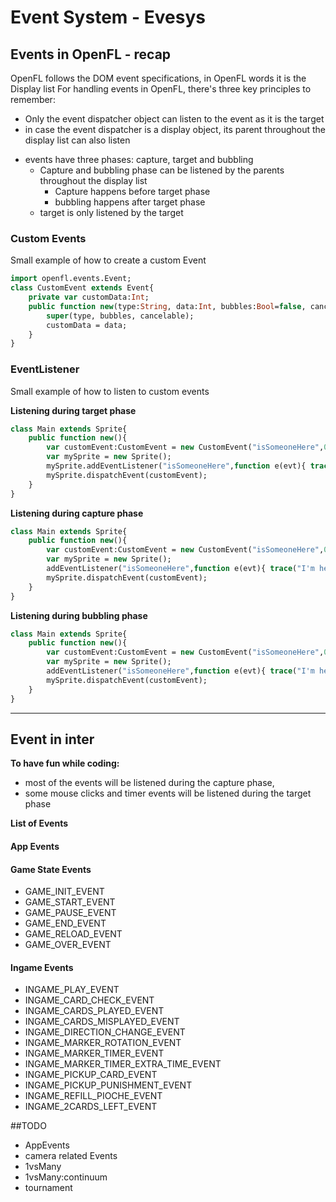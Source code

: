 # Event System - Evesys

## Events in OpenFL - recap
OpenFL follows the DOM event specifications, in OpenFL words it is the Display list
For handling events in OpenFL, there's three key principles to remember:

* Only the event dispatcher object can listen to the event as it is the target
* in case the event dispatcher is a display object, its parent throughout the display list can also listen
+ events have three phases: capture, target and bubbling
    + Capture and bubbling phase can be listened by the parents throughout the display list
        + Capture happens before target phase
        + bubbling happens after target phase
    + target is only listened by the target
        
### Custom Events
Small example of how to create a custom Event

```haxe
import openfl.events.Event;
class CustomEvent extends Event{
    private var customData:Int;
    public function new(type:String, data:Int, bubbles:Bool=false, cancelable:Bool=false){
        super(type, bubbles, cancelable);
        customData = data;
    }
}
```
### EventListener
Small example of how to listen to custom events

**Listening during target phase**
```haxe
class Main extends Sprite{
    public function new(){
        var customEvent:CustomEvent = new CustomEvent("isSomeoneHere",0);
        var mySprite = new Sprite();
        mySprite.addEventListener("isSomeoneHere",function e(evt){ trace("I'm here");});
        mySprite.dispatchEvent(customEvent);
    }
}
```

**Listening during capture phase**
```haxe
class Main extends Sprite{
    public function new(){
        var customEvent:CustomEvent = new CustomEvent("isSomeoneHere",0);
        var mySprite = new Sprite();
        addEventListener("isSomeoneHere",function e(evt){ trace("I'm here");},true);
        mySprite.dispatchEvent(customEvent);
    }
}
```

**Listening during bubbling phase**
```haxe
class Main extends Sprite{
    public function new(){
        var customEvent:CustomEvent = new CustomEvent("isSomeoneHere",0, true);
        var mySprite = new Sprite();
        addEventListener("isSomeoneHere",function e(evt){ trace("I'm here");});
        mySprite.dispatchEvent(customEvent);
    }
}
```
_ _ _
## Event in inter

**To have fun while coding:**

+ most of the events will be listened during the capture phase,
+ some mouse clicks and timer events will be listened during the target phase

**List of Events**

#### App Events

#### Game State Events
+ GAME_INIT_EVENT
+ GAME_START_EVENT
+ GAME_PAUSE_EVENT
+ GAME_END_EVENT
+ GAME_RELOAD_EVENT
+ GAME_OVER_EVENT
	
#### Ingame Events
+ INGAME_PLAY_EVENT
+ INGAME_CARD_CHECK_EVENT
+ INGAME_CARDS_PLAYED_EVENT
+ INGAME_CARDS_MISPLAYED_EVENT
+ INGAME_DIRECTION_CHANGE_EVENT
+ INGAME_MARKER_ROTATION_EVENT
+ INGAME_MARKER_TIMER_EVENT
+ INGAME_MARKER_TIMER_EXTRA_TIME_EVENT
+ INGAME_PICKUP_CARD_EVENT
+ INGAME_PICKUP_PUNISHMENT_EVENT
+ INGAME_REFILL_PIOCHE_EVENT
+ INGAME_2CARDS_LEFT_EVENT


##TODO
+ AppEvents
+ camera related Events
+ 1vsMany
+ 1vsMany:continuum
+ tournament
